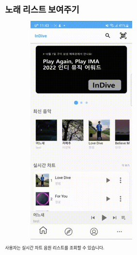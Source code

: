 # 노래 리스트 보여주기

<div align="center">
    <img src="../gif/노래 리스트, 노티피케이션, 하단 플레이어.gif"/>
</div>

사용자는 실시간 차트 음원 리스트를 조회할 수 있습니다.
